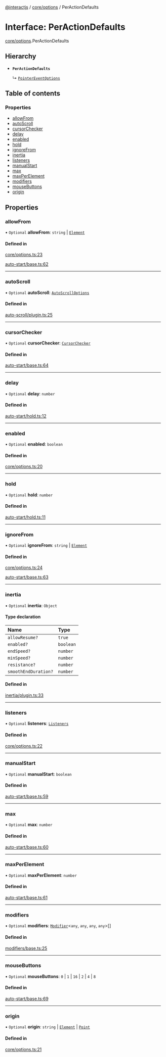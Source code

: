 [@interactjs](../README.md) / [core/options](../modules/core_options.md) / PerActionDefaults

# Interface: PerActionDefaults

[core/options](../modules/core_options.md).PerActionDefaults

## Hierarchy

- **`PerActionDefaults`**

  ↳ [`PointerEventOptions`](pointer_events_base.PointerEventOptions.md)

## Table of contents

### Properties

- [allowFrom](core_options.PerActionDefaults.md#allowfrom)
- [autoScroll](core_options.PerActionDefaults.md#autoscroll)
- [cursorChecker](core_options.PerActionDefaults.md#cursorchecker)
- [delay](core_options.PerActionDefaults.md#delay)
- [enabled](core_options.PerActionDefaults.md#enabled)
- [hold](core_options.PerActionDefaults.md#hold)
- [ignoreFrom](core_options.PerActionDefaults.md#ignorefrom)
- [inertia](core_options.PerActionDefaults.md#inertia)
- [listeners](core_options.PerActionDefaults.md#listeners)
- [manualStart](core_options.PerActionDefaults.md#manualstart)
- [max](core_options.PerActionDefaults.md#max)
- [maxPerElement](core_options.PerActionDefaults.md#maxperelement)
- [modifiers](core_options.PerActionDefaults.md#modifiers)
- [mouseButtons](core_options.PerActionDefaults.md#mousebuttons)
- [origin](core_options.PerActionDefaults.md#origin)

## Properties

### allowFrom

• `Optional` **allowFrom**: `string` \| [`Element`](../modules/core_types.md#element)

#### Defined in

[core/options.ts:23](https://github.com/taye/interact.js/blob/f56f1fa2/packages/@interactjs/core/options.ts#L23)

[auto-start/base.ts:62](https://github.com/taye/interact.js/blob/f56f1fa2/packages/@interactjs/auto-start/base.ts#L62)

___

### autoScroll

• `Optional` **autoScroll**: [`AutoScrollOptions`](auto_scroll_plugin.AutoScrollOptions.md)

#### Defined in

[auto-scroll/plugin.ts:25](https://github.com/taye/interact.js/blob/f56f1fa2/packages/@interactjs/auto-scroll/plugin.ts#L25)

___

### cursorChecker

• `Optional` **cursorChecker**: [`CursorChecker`](../modules/core_types.md#cursorchecker)

#### Defined in

[auto-start/base.ts:64](https://github.com/taye/interact.js/blob/f56f1fa2/packages/@interactjs/auto-start/base.ts#L64)

___

### delay

• `Optional` **delay**: `number`

#### Defined in

[auto-start/hold.ts:12](https://github.com/taye/interact.js/blob/f56f1fa2/packages/@interactjs/auto-start/hold.ts#L12)

___

### enabled

• `Optional` **enabled**: `boolean`

#### Defined in

[core/options.ts:20](https://github.com/taye/interact.js/blob/f56f1fa2/packages/@interactjs/core/options.ts#L20)

___

### hold

• `Optional` **hold**: `number`

#### Defined in

[auto-start/hold.ts:11](https://github.com/taye/interact.js/blob/f56f1fa2/packages/@interactjs/auto-start/hold.ts#L11)

___

### ignoreFrom

• `Optional` **ignoreFrom**: `string` \| [`Element`](../modules/core_types.md#element)

#### Defined in

[core/options.ts:24](https://github.com/taye/interact.js/blob/f56f1fa2/packages/@interactjs/core/options.ts#L24)

[auto-start/base.ts:63](https://github.com/taye/interact.js/blob/f56f1fa2/packages/@interactjs/auto-start/base.ts#L63)

___

### inertia

• `Optional` **inertia**: `Object`

#### Type declaration

| Name | Type |
| :------ | :------ |
| `allowResume?` | ``true`` |
| `enabled?` | `boolean` |
| `endSpeed?` | `number` |
| `minSpeed?` | `number` |
| `resistance?` | `number` |
| `smoothEndDuration?` | `number` |

#### Defined in

[inertia/plugin.ts:33](https://github.com/taye/interact.js/blob/f56f1fa2/packages/@interactjs/inertia/plugin.ts#L33)

___

### listeners

• `Optional` **listeners**: [`Listeners`](../modules/core_types.md#listeners)

#### Defined in

[core/options.ts:22](https://github.com/taye/interact.js/blob/f56f1fa2/packages/@interactjs/core/options.ts#L22)

___

### manualStart

• `Optional` **manualStart**: `boolean`

#### Defined in

[auto-start/base.ts:59](https://github.com/taye/interact.js/blob/f56f1fa2/packages/@interactjs/auto-start/base.ts#L59)

___

### max

• `Optional` **max**: `number`

#### Defined in

[auto-start/base.ts:60](https://github.com/taye/interact.js/blob/f56f1fa2/packages/@interactjs/auto-start/base.ts#L60)

___

### maxPerElement

• `Optional` **maxPerElement**: `number`

#### Defined in

[auto-start/base.ts:61](https://github.com/taye/interact.js/blob/f56f1fa2/packages/@interactjs/auto-start/base.ts#L61)

___

### modifiers

• `Optional` **modifiers**: [`Modifier`](modifiers_types.Modifier.md)\<`any`, `any`, `any`, `any`\>[]

#### Defined in

[modifiers/base.ts:25](https://github.com/taye/interact.js/blob/f56f1fa2/packages/@interactjs/modifiers/base.ts#L25)

___

### mouseButtons

• `Optional` **mouseButtons**: ``0`` \| ``1`` \| ``16`` \| ``2`` \| ``4`` \| ``8``

#### Defined in

[auto-start/base.ts:69](https://github.com/taye/interact.js/blob/f56f1fa2/packages/@interactjs/auto-start/base.ts#L69)

___

### origin

• `Optional` **origin**: `string` \| [`Element`](../modules/core_types.md#element) \| [`Point`](core_types.Point.md)

#### Defined in

[core/options.ts:21](https://github.com/taye/interact.js/blob/f56f1fa2/packages/@interactjs/core/options.ts#L21)
